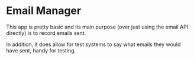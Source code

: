 # Email Manager

This app is pretty basic and its main purpose (over just using the email API directly) is to record emails sent.

In addition, it does allow for test systems to say what emails they would have sent, handy for testing.